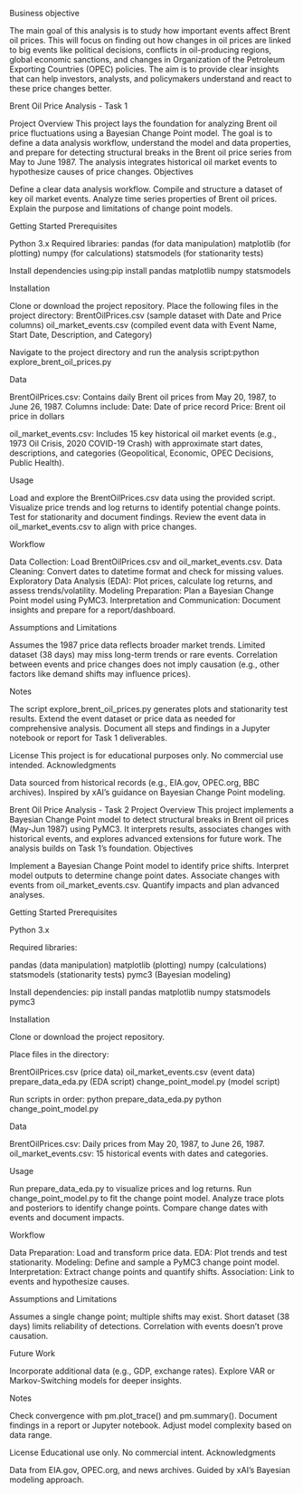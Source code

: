 Business objective  


The main goal of this analysis is to study how important events affect Brent oil prices. This will focus on finding out how changes in oil prices are linked to big events like political decisions, conflicts in oil-producing regions, global economic sanctions, and changes in Organization of the Petroleum Exporting Countries (OPEC) policies. The aim is to provide clear insights that can help investors, analysts, and policymakers understand and react to these price changes better.

Brent Oil Price Analysis - Task 1

Project Overview
This project lays the foundation for analyzing Brent oil price fluctuations using a Bayesian Change Point model. The goal is to define a data analysis workflow, understand the model and data properties, and prepare for detecting structural breaks in the Brent oil price series from May to June 1987. The analysis integrates historical oil market events to hypothesize causes of price changes.
Objectives

Define a clear data analysis workflow.
Compile and structure a dataset of key oil market events.
Analyze time series properties of Brent oil prices.
Explain the purpose and limitations of change point models.

Getting Started
Prerequisites

Python 3.x
Required libraries:
pandas (for data manipulation)
matplotlib (for plotting)
numpy (for calculations)
statsmodels (for stationarity tests)


Install dependencies using:pip install pandas matplotlib numpy statsmodels



Installation

Clone or download the project repository.
Place the following files in the project directory:
BrentOilPrices.csv (sample dataset with Date and Price columns)
oil_market_events.csv (compiled event data with Event Name, Start Date, Description, and Category)


Navigate to the project directory and run the analysis script:python explore_brent_oil_prices.py



Data

BrentOilPrices.csv: Contains daily Brent oil prices from May 20, 1987, to June 26, 1987. Columns include:
Date: Date of price record
Price: Brent oil price in dollars


oil_market_events.csv: Includes 15 key historical oil market events (e.g., 1973 Oil Crisis, 2020 COVID-19 Crash) with approximate start dates, descriptions, and categories (Geopolitical, Economic, OPEC Decisions, Public Health).

Usage

Load and explore the BrentOilPrices.csv data using the provided script.
Visualize price trends and log returns to identify potential change points.
Test for stationarity and document findings.
Review the event data in oil_market_events.csv to align with price changes.

Workflow

Data Collection: Load BrentOilPrices.csv and oil_market_events.csv.
Data Cleaning: Convert dates to datetime format and check for missing values.
Exploratory Data Analysis (EDA): Plot prices, calculate log returns, and assess trends/volatility.
Modeling Preparation: Plan a Bayesian Change Point model using PyMC3.
Interpretation and Communication: Document insights and prepare for a report/dashboard.

Assumptions and Limitations

Assumes the 1987 price data reflects broader market trends.
Limited dataset (38 days) may miss long-term trends or rare events.
Correlation between events and price changes does not imply causation (e.g., other factors like demand shifts may influence prices).

Notes

The script explore_brent_oil_prices.py generates plots and stationarity test results.
Extend the event dataset or price data as needed for comprehensive analysis.
Document all steps and findings in a Jupyter notebook or report for Task 1 deliverables.

License
This project is for educational purposes only. No commercial use intended.
Acknowledgments

Data sourced from historical records (e.g., EIA.gov, OPEC.org, BBC archives).
Inspired by xAI’s guidance on Bayesian Change Point modeling.

Brent Oil Price Analysis - Task 2
Project Overview
This project implements a Bayesian Change Point model to detect structural breaks in Brent oil prices (May-Jun 1987) using PyMC3. It interprets results, associates changes with historical events, and explores advanced extensions for future work. The analysis builds on Task 1’s foundation.
Objectives

Implement a Bayesian Change Point model to identify price shifts.
Interpret model outputs to determine change point dates.
Associate changes with events from oil_market_events.csv.
Quantify impacts and plan advanced analyses.

Getting Started
Prerequisites

Python 3.x

Required libraries:

pandas (data manipulation)
matplotlib (plotting)
numpy (calculations)
statsmodels (stationarity tests)
pymc3 (Bayesian modeling)


Install dependencies:
pip install pandas matplotlib numpy statsmodels pymc3



Installation

Clone or download the project repository.

Place files in the directory:

BrentOilPrices.csv (price data)
oil_market_events.csv (event data)
prepare_data_eda.py (EDA script)
change_point_model.py (model script)


Run scripts in order:
python prepare_data_eda.py
python change_point_model.py



Data

BrentOilPrices.csv: Daily prices from May 20, 1987, to June 26, 1987.
oil_market_events.csv: 15 historical events with dates and categories.

Usage

Run prepare_data_eda.py to visualize prices and log returns.
Run change_point_model.py to fit the change point model.
Analyze trace plots and posteriors to identify change points.
Compare change dates with events and document impacts.

Workflow

Data Preparation: Load and transform price data.
EDA: Plot trends and test stationarity.
Modeling: Define and sample a PyMC3 change point model.
Interpretation: Extract change points and quantify shifts.
Association: Link to events and hypothesize causes.

Assumptions and Limitations

Assumes a single change point; multiple shifts may exist.
Short dataset (38 days) limits reliability of detections.
Correlation with events doesn’t prove causation.

Future Work

Incorporate additional data (e.g., GDP, exchange rates).
Explore VAR or Markov-Switching models for deeper insights.

Notes

Check convergence with pm.plot_trace() and pm.summary().
Document findings in a report or Jupyter notebook.
Adjust model complexity based on data range.

License
Educational use only. No commercial intent.
Acknowledgments

Data from EIA.gov, OPEC.org, and news archives.
Guided by xAI’s Bayesian modeling approach.
